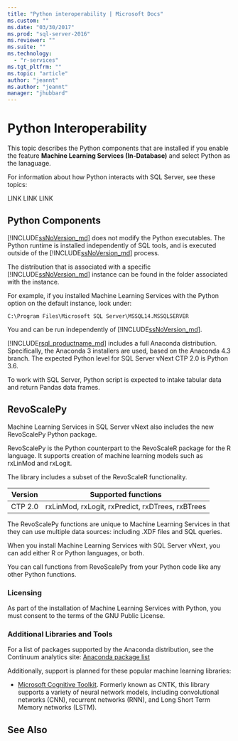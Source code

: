 ```yaml
---
title: "Python interoperability | Microsoft Docs"
ms.custom: ""
ms.date: "03/30/2017"
ms.prod: "sql-server-2016"
ms.reviewer: ""
ms.suite: ""
ms.technology: 
  - "r-services"
ms.tgt_pltfrm: ""
ms.topic: "article"
author: "jeannt"
ms.author: "jeannt"
manager: "jhubbard"
---
```


# Python Interoperability

This topic describes the Python components that are installed if you enable the feature **Machine Learning Services (In-Database)** and select Python as the lanaguage.

For information about how Python interacts with SQL Server, see these topics:

LINK
LINK
LINK

## Python Components

[!INCLUDE[ssNoVersion_md](../../includes/ssnoversion-md.md)] does not modify the Python executables. The Python runtime is installed independently of SQL tools, and is executed outside of the [!INCLUDE[ssNoVersion_md](../../includes/ssnoversion-md.md)] process. 

The distribution that is associated with a specific [!INCLUDE[ssNoVersion_md](../../includes/ssnoversion-md.md)] instance can be found in the folder associated with the instance. 

For example, if you installed Machine Learning Services with the Python option on the default instance, look under:

`C:\Program Files\Microsoft SQL Server\MSSQL14.MSSQLSERVER`

You  and can be run independently of [!INCLUDE[ssNoVersion_md](../../includes/ssnoversion-md.md)]. 

[!INCLUDE[rsql_productname_md](../../includes/rsql-productname-md.md)] includes a full Anaconda distribution. Specifically, the Anaconda 3 installers are used, based on the Anaconda 4.3 branch. The expected Python level for SQL Server vNext CTP 2.0 is Python 3.6. 

To work with SQL Server, Python script is expected to intake tabular data and return Pandas data frames.

## RevoScalePy

Machine Learning Services in SQL Server vNext also includes the new RevoScalePy Python package.

RevoScalePy is the Python counterpart to the RevoScaleR package for the R language. It supports creation of machine learning models such as rxLinMod and rxLogit.

The library includes a subset of the RevoScaleR functionality. 

| Version| Supported functions |
| ------ | ------ |
| CTP 2.0 | rxLinMod, rxLogit, rxPredict, rxDTrees, rxBTrees|

The RevoScalePy functions are unique to Machine Learning Services in that they can use multiple data sources: including .XDF files and SQL queries.

When you install Machine Learning Services with SQL Server vNext, you can add either R or Python languages, or both.

You can call functions from RevoScalePy from your Python code like any other Python functions.

### Licensing

As part of the installation of Machine Learning Services with Python, you must consent to the terms of the GNU Public License. 


### Additional Libraries and Tools

For a list of packages supported by the Anaconda distribution, see the Continuum analytics site: [Anaconda package list](https://docs.continuum.io/anaconda/pkg-docs)

Additionally, support is planned for these popular machine learning libraries:

+ [Microsoft Cognitive Toolkit](https://www.microsoft.com/research/product/cognitive-toolkit/). Formerly known as CNTK, this library supports a variety of neural network models, including convolutional networks (CNN), recurrent networks (RNN), and Long Short Term Memory networks (LSTM). 

## See Also

